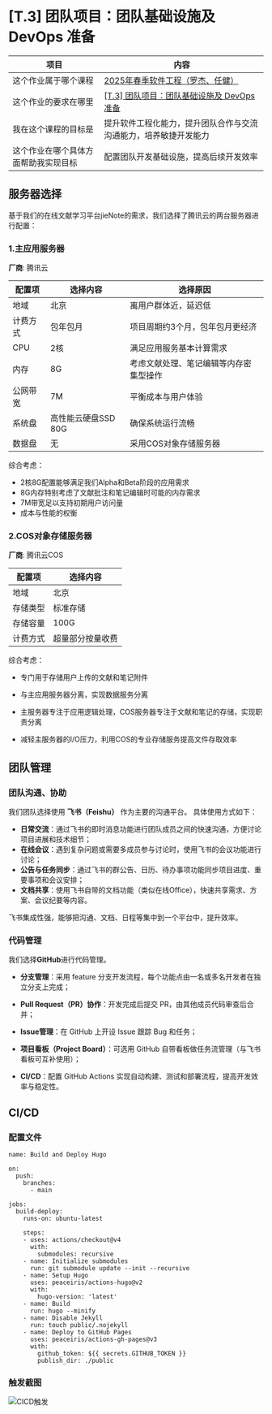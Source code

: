 # [T.3] 团队项目：团队基础设施及 DevOps 准备

| 项目                                 | 内容                                                         |
| ------------------------------------ | ------------------------------------------------------------ |
| 这个作业属于哪个课程                 | [2025年春季软件工程（罗杰、任健）](https://edu.cnblogs.com/campus/buaa/BUAA_SE_2025_LR) |
| 这个作业的要求在哪里                 | [[T.3] 团队项目：团队基础设施及 DevOps 准备](https://edu.cnblogs.com/campus/buaa/BUAA_SE_2025_LR/homework/13396) |
| 我在这个课程的目标是                 | 提升软件工程化能力，提升团队合作与交流沟通能力，培养敏捷开发能力 |
| 这个作业在哪个具体方面帮助我实现目标 | 配置团队开发基础设施，提高后续开发效率                       |

## 服务器选择

基于我们的在线文献学习平台jieNote的需求，我们选择了腾讯云的两台服务器进行配置：

### 1.主应用服务器

**厂商**: 腾讯云

| 配置项   | 选择内容            | 选择原因                               |
| -------- | ------------------- | -------------------------------------- |
| 地域     | 北京                | 离用户群体近，延迟低                   |
| 计费方式 | 包年包月            | 项目周期约3个月，包年包月更经济        |
| CPU      | 2核                 | 满足应用服务基本计算需求               |
| 内存     | 8G                  | 考虑文献处理、笔记编辑等内存密集型操作 |
| 公网带宽 | 7M                  | 平衡成本与用户体验                     |
| 系统盘   | 高性能云硬盘SSD 80G | 确保系统运行流畅                       |
| 数据盘   | 无                  | 采用COS对象存储服务器                  |

综合考虑：

- 2核8G配置能够满足我们Alpha和Beta阶段的应用需求
- 8G内存特别考虑了文献批注和笔记编辑时可能的内存需求
- 7M带宽足以支持初期用户访问量
- 成本与性能的权衡

### 2.COS对象存储服务器

**厂商**: 腾讯云COS

| 配置项   | 选择内容         |
| -------- | ---------------- |
| 地域     | 北京             |
| 存储类型 | 标准存储         |
| 存储容量 | 100G             |
| 计费方式 | 超量部分按量收费 |

综合考虑：

- 专门用于存储用户上传的文献和笔记附件

- 与主应用服务器分离，实现数据服务分离
- 主服务器专注于应用逻辑处理，COS服务器专注于文献和笔记的存储，实现职责分离
- 减轻主服务器的I/O压力，利用COS的专业存储服务提高文件存取效率

## 团队管理

### 团队沟通、协助

我们团队选择使用 **飞书（Feishu）** 作为主要的沟通平台。
 具体使用方式如下：

- **日常交流**：通过飞书的即时消息功能进行团队成员之间的快速沟通，方便讨论项目进展和技术细节；
- **在线会议**：遇到复杂问题或需要多成员参与讨论时，使用飞书的会议功能进行讨论；
- **公告与任务同步**：通过飞书的群公告、日历、待办事项功能同步项目进度、重要事项和会议安排；
- **文档共享**：使用飞书自带的文档功能（类似在线Office），快速共享需求、方案、会议纪要等内容。

飞书集成性强，能够把沟通、文档、日程等集中到一个平台中，提升效率。

### 代码管理

我们选择**GitHub**进行代码管理。

- **分支管理**：采用 feature 分支开发流程，每个功能点由一名或多名开发者在独立分支上完成；

- **Pull Request（PR）协作**：开发完成后提交 PR，由其他成员代码审查后合并；

- **Issue管理**：在 GitHub 上开设 Issue 跟踪 Bug 和任务；

- **项目看板（Project Board）**：可选用 GitHub 自带看板做任务流管理（与飞书看板可互补使用）；

- **CI/CD**：配置 GitHub Actions 实现自动构建、测试和部署流程，提高开发效率与稳定性。

## CI/CD

### 配置文件

```
name: Build and Deploy Hugo

on:
  push:
    branches:
      - main

jobs:
  build-deploy:
    runs-on: ubuntu-latest

    steps:
    - uses: actions/checkout@v4
      with:
        submodules: recursive
    - name: Initialize submodules
      run: git submodule update --init --recursive
    - name: Setup Hugo
      uses: peaceiris/actions-hugo@v2
      with:
        hugo-version: 'latest'
    - name: Build
      run: hugo --minify
    - name: Disable Jekyll
      run: touch public/.nojekyll
    - name: Deploy to GitHub Pages
      uses: peaceiris/actions-gh-pages@v3
      with:
        github_token: ${{ secrets.GITHUB_TOKEN }}
        publish_dir: ./public
```

### 触发截图

![CICD触发](https://gitee.com/tian-peixuan/imgs/raw/master/CICD触发.png)
